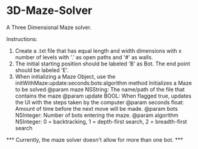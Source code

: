 3D-Maze-Solver
==============
A Three Dimensional Maze solver.

Instructions: 
1. Create a .txt file that has equal length and width dimensions with x number of levels with '.' as open paths and '#' as walls.
2. The initial starting position should be labeled 'B' as Bot. The end point should be labeled 'E'.
3. When initializing a Maze Object, use the initWithMaze:update:seconds:bots:algorithm method 
 Initializes a Maze to be solved
 @param maze NSString: The name/path of the file that contains the maze
 @param update BOOL: When flagged true, updates the UI with the steps taken by the computer
 @param seconds float: Amount of time before the next move will be made.
 @param bots NSInteger: Number of bots entering the maze.
 @param algorithm NSInteger: 0 = backtracking, 1 = depth-first search, 2 = breadth-first search
 
 *** Currently, the maze solver doesn't allow for more than one bot. ***

